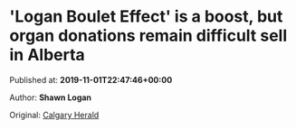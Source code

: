 
# 'Logan Boulet Effect' is a boost, but organ donations remain difficult sell in Alberta

Published at: **2019-11-01T22:47:46+00:00**

Author: **Shawn Logan**

Original: [Calgary Herald](https://calgaryherald.com/news/local-news/logan-boulet-effect-is-a-boost-but-organ-donations-remain-difficult-sell-in-alberta)


